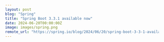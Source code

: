 ```yaml
---
layout: post
blog: "Spring"
title: "Spring Boot 3.3.1 available now"
date: 2024-06-20T00:00:00Z
image: images/spring.png
remote_url: "https://spring.io/blog/2024/06/20/spring-boot-3-3-1-available-now"
---
```

